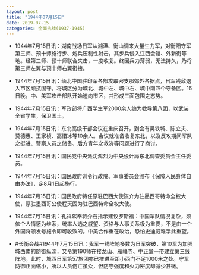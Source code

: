 ```yaml
---
layout: post
title: "1944年07月15日"
date: 2019-07-15
categories: 全面抗战(1937-1945)
---
```


<meta name="referrer" content="no-referrer" />

- 1944年7月15日讯：湖南战场日军从湘潭、衡山调来大量生力军，对衡阳守军第三师、预十师施行步、炮兵压制性射击，其步兵侵入江西会馆、外新街等地。经第三师、预十师联合夹击，一度收复。终因兵力薄弱，无法持久，乃将第三师左翼与预十师右翼衔接。 

- 1944年7月15日讯：缅北中国驻印军各部攻取密支那郊外各据点，日军残敌退入市区顽抗固守。将城区分为城北、城中左、城中右、城中南四个守备区。16日晚，中、美军攻击部队开始迫向市区，并形成三面包围之态势。 

- 1944年7月15日讯：军政部将广西学生军2000余人编为教导第八团，以武装全省学生，保卫国土。 

- 1944年7月15日讯：东北高级干部会议在重庆召开，到会有吴铁城、陈立夫、莫德惠、王家桢、高惜冰等10余人。会议就准备收复东北，以及反攻期间军队之挺进、警察人员之储备、后方青年之救济等问题进行了商讨。 

- 1944年7月15日讯：国民党中央派沈鸿烈为中央设计局东北调查委员会主任委员。 

- 1944年7月15日讯：国民政府训令行政院、军事委员会颁布《保障人民身体自由办法》，定8月1日起施行。 

- 1944年7月15日讯：国民政府特任原驻巴西大使陈介为驻墨西哥特命全权大使，原驻墨西哥公使程天固为驻巴西特命全权大使。 

- 1944年7月15日讯：孔祥熙奉蒋介石指示建议罗斯福：中国军队情况复杂，须依个人情感为维系，统率人选之威望、资格与人事关系极为重要，不是由一个外国将领发号施令即可收效的。中美合作重在政治，恐怕史迪威难孚此重望。 

- #长衡会战#1944年7月15日讯：我军一线阵地多数为日军突破，第10军为加强城西南的防御纵深，又令第190师在接龙山、雁峰寺、中正堂一带建立第三线阵地。此时，城西日军第57旅团亦已推进至距小西门不足1000米之处。守军防御正面缩小，所以人员伤亡虽众，但防守强度和火力密度却减少甚微。 

